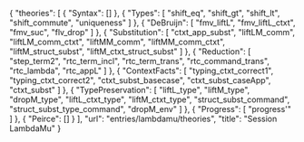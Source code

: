{
    "theories": [
        {
            "Syntax": []
        },
        {
            "Types": [
                "shift_eq",
                "shift_gt",
                "shift_lt",
                "shift_commute",
                "uniqueness"
            ]
        },
        {
            "DeBruijn": [
                "fmv_liftL",
                "fmv_liftL_ctxt",
                "fmv_suc",
                "flv_drop"
            ]
        },
        {
            "Substitution": [
                "ctxt_app_subst",
                "liftLM_comm",
                "liftLM_comm_ctxt",
                "liftMM_comm",
                "liftMM_comm_ctxt",
                "liftM_struct_subst",
                "liftM_ctxt_struct_subst"
            ]
        },
        {
            "Reduction": [
                "step_term2",
                "rtc_term_incl",
                "rtc_term_trans",
                "rtc_command_trans",
                "rtc_lambda",
                "rtc_appL"
            ]
        },
        {
            "ContextFacts": [
                "typing_ctxt_correct1",
                "typing_ctxt_correct2",
                "ctxt_subst_basecase",
                "ctxt_subst_caseApp",
                "ctxt_subst"
            ]
        },
        {
            "TypePreservation": [
                "liftL_type",
                "liftM_type",
                "dropM_type",
                "liftL_ctxt_type",
                "liftM_ctxt_type",
                "struct_subst_command",
                "struct_subst_type_command",
                "dropM_env"
            ]
        },
        {
            "Progress": [
                "progress'"
            ]
        },
        {
            "Peirce": []
        }
    ],
    "url": "entries/lambdamu/theories",
    "title": "Session LambdaMu"
}